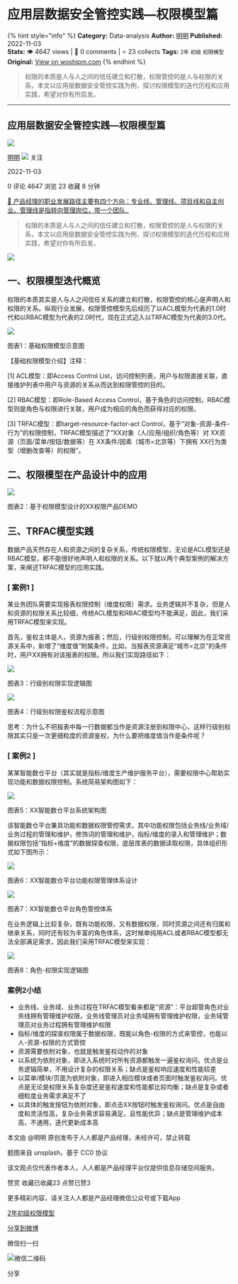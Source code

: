 # 应用层数据安全管控实践—权限模型篇
{% hint style="info" %}
**Category:** Data-analysis
**Author:** [明明](https://www.woshipm.com/u/152857)
**Published:** 2022-11-03  
**Stats:** 👁️ 4647 views | 💬 0 comments | ⭐ 23 collects
**Tags:** `2年` `初级` `权限模型`
**Original:** [View on woshipm.com](https://www.woshipm.com/data-analysis/5655333.html)
{% endhint %}
> 权限的本质是人与人之间的信任建立和打散，权限管控的是人与权限的关系，本文以应用层数据安全管控实践为例，探讨权限模型的迭代历程和应用实践，希望对你有所启发。

---

## 应用层数据安全管控实践—权限模型篇

[![](https://static.woshipm.com/APP_U_201610_20161018103802_280.jpeg?imageView2/1/w/72/h/72/q/100)](https://www.woshipm.com/u/152857)

[明明](https://www.woshipm.com/u/152857) ![](https://static.woshipm.com/tag/1101_1@2x.png) 关注

2022-11-03

0 评论 4647 浏览 23 收藏 8 分钟

[🔗 产品经理的职业发展路径主要有四个方向：专业线、管理线、项目线和自主创业。管理线是指转向管理岗位，带一个团队..](https://ke.qidianla.com/courses/90pm)

> 权限的本质是人与人之间的信任建立和打散，权限管控的是人与权限的关系，本文以应用层数据安全管控实践为例，探讨权限模型的迭代历程和应用实践，希望对你有所启发。

![](https://image.woshipm.com/wp-files/2022/11/6ItQmppMBgNyodkg63h3.png)

## 一、权限模型迭代概览

权限的本质其实是人与人之间信任关系的建立和打散，权限管控的核心是声明人和权限的关系。纵观行业发展，权限管控模型先后经历了以ACL模型为代表的1.0时代和以RBAC模型为代表的2.0时代，现在正式迈入以TRFAC模型为代表的3.0代。

![](https://image.woshipm.com/wp-files/2022/11/SDimSBeHRDk4pPwe2I5e.jpeg)

图表1：基础权限模型示意图

【基础权限模型介绍】注释：

\[1\] ACL模型：即Access Control List，访问控制列表，用户与权限直接关联，直接维护列表中用户与资源的关系从而达到权限管控的目的。

\[2\] RBAC模型：即Role-Based Access Control，基于角色的访问控制，RBAC模型则是角色与权限进行关联，用户成为相应的角色而获得对应的权限。

\[3\] TRFAC模型：即target-resource-factor-act Control，基于“对象-资源-条件-行为”的权限控制，TRFAC模型描述了“XX对象（人/应用/组织/角色等）对 XX资源（页面/菜单/按钮/数据等）在 XX条件/因素（城市=北京等）下拥有 XX行为类型（增删改查等）的权限”。

## 二、权限模型在产品设计中的应用

![](https://image.woshipm.com/wp-files/2022/11/H2nqy4DYhvUqnfQnZtHh.png)

图表2：基于权限模型设计的XX权限产品DEMO

## 三、TRFAC模型实践

数据产品天然存在人和资源之间的复杂关系，传统权限模型，无论是ACL模型还是RBAC模型，都不能很好地声明人和权限的关系。以下就以两个典型案例的解决方案，来阐述TRFAC模型的应用实践。

### \[ 案例1 \]

某业务团队需要实现报表权限控制（维度权限）需求。业务逻辑并不复杂，但是人和资源的权限关系比较细，传统ACL模型和RBAC模型均不能满足，因此，我们采用TRFAC模型来实现。

首先，鉴权主体是人，资源为报表；然后，行级别权限控制，可以理解为在正常资源关系中，新增了“维度值”附属条件，比如，当报表资源满足“城市=北京”的条件时，用户XX拥有对该报表的权限。所以我们实现路径如下：

![](https://image.woshipm.com/wp-files/2022/11/leOwehS1tR66pI9siWTB.jpeg)

图表3：行级别权限实现逻辑图

![](https://image.woshipm.com/wp-files/2022/11/yDaUtVkQQDdHxBYOHTzJ.png)

图表4：行级别权限鉴权流程示意图

思考：为什么不把报表中每一行数据都当作是资源注册到权限中心，这样行级别权限其实只是一次更细粒度的资源鉴权，为什么要把维度值当作是条件呢？

### \[ 案例2 \]

某某智能数仓平台（其实就是指标/维度生产维护服务平台），需要权限中心帮助实现功能和数据权限控制。系统简易架构图如下：

![](https://image.woshipm.com/wp-files/2022/11/v6CHuJMzWtgY52X02QBL.jpeg)

图表5：XX智能数仓平台系统架构图

该智能数仓平台兼具功能和数据权限管控需求，其中功能权限包括业务线/业务域/业务过程的管理和维护，修饰词的管理和维护，指标/维度的录入和管理维护；数据权限包括“指标+维度”的数据探查权限，底层库表的数据读取权限，具体组织形式如下图所示：

![](https://image.woshipm.com/wp-files/2022/11/hoNF86226lZokZM8vnjo.jpeg)

图表6：XX智能数仓平台功能权限管理体系设计

![](https://image.woshipm.com/wp-files/2022/11/LZvnO9sX3QzHs0h2H3NQ.png)

图表7：XX智能数仓平台角色管控体系

在业务逻辑上比较复杂，既有功能权限，又有数据权限，同时资源之间还有归属和继承关系，同时还有较为丰富的角色体系，这时候单纯用ACL或者RBAC模型都无法全部满足需求，因此我们采用TRFAC模型来实现：

![](https://image.woshipm.com/wp-files/2022/11/xpUFMRX3Y9yMjQ72NDEh.jpeg)

图表8：角色-权限实现逻辑图

### 案例2小结

*   业务线、业务域、业务过程在TRFAC模型看来都是“资源”：平台超管角色对业务线拥有管理维护权限，业务线管理员对业务域拥有管理维护权限，业务域管理员对业务过程拥有管理维护权限
*   指标/维度的探查权限属于数据权限，既能以角色-权限的方式来管控，也能以人-资源-权限的方式管控
*   资源需要依附对象，也就是触发鉴权动作的对象
*   以系统为依附对象，即进入系统时对所有资源都触发一遍鉴权询问。优点是业务逻辑简单，不用设计复杂的权限关系；缺点是鉴权响应速度和性能较差
*   以菜单/模块/页面为依附对象，即进入相应模块或者页面时触发鉴权询问。优点是无论是权限关系复杂度还是鉴权速度和性能都比较均衡；缺点是复杂或者细粒度业务需求满足不了
*   以具体的触发按钮为依附对象，即点击XX按钮时触发鉴权询问。优点是自由度和灵活性高，复杂业务需求容易满足，且性能优异；缺点是管理维护成本高，不通用，迭代更新成本高

本文由 @明明 原创发布于人人都是产品经理，未经许可，禁止转载

题图来自 unsplash，基于 CC0 协议

该文观点仅代表作者本人，人人都是产品经理平台仅提供信息存储空间服务。

赞赏 收藏已收藏23 点赞已赞3

更多精彩内容，请关注人人都是产品经理微信公众号或下载App

[2年](https://www.woshipm.com/tag/2%e5%b9%b4)[初级](https://www.woshipm.com/tag/%e5%88%9d%e7%ba%a7)[权限模型](https://www.woshipm.com/tag/%e6%9d%83%e9%99%90%e6%a8%a1%e5%9e%8b)

[分享到微博](https://service.weibo.com/share/share.php?appkey=2775287854&title=应用层数据安全管控实践—权限模型篇&url=https://www.woshipm.com/data-analysis/5655333.html&pic=https://image.woshipm.com/wp-files/2022/11/6ItQmppMBgNyodkg63h3.png)

微信扫一扫

![微信二维码](https://api.pwmqr.com/qrcode/create/?url=https://www.woshipm.com/data-analysis/5655333.html)

分享